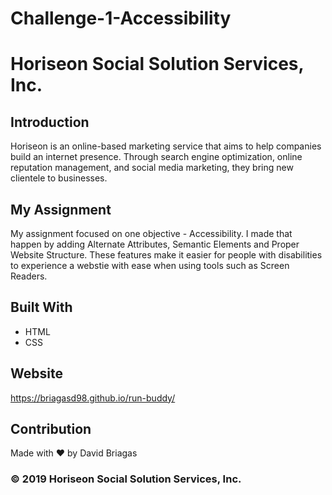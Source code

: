 # Challenge-1-Accessibility
# Horiseon Social Solution Services, Inc.

## Introduction
Horiseon is an online-based marketing service that aims to help companies build
an internet presence. Through search engine optimization, online reputation management,
and social media marketing, they bring new clientele to businesses.

## My Assignment
My assignment focused on one objective - Accessibility. I made that happen by adding 
Alternate Attributes, Semantic Elements and Proper Website Structure.
These features make it easier for people with disabilities to experience
a webstie with ease when using tools such as Screen Readers.
 

## Built With
* HTML
* CSS

## Website
https://briagasd98.github.io/run-buddy/

## Contribution
Made with ❤️ by David Briagas

### © 2019 Horiseon Social Solution Services, Inc.
